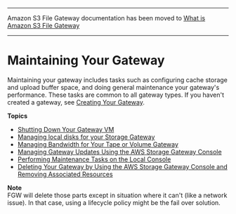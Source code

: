 --------

Amazon S3 File Gateway documentation has been moved to [What is Amazon S3 File Gateway](https://docs.aws.amazon.com/filegateway/latest/files3/WhatIsStorageGateway.html)

--------

# Maintaining Your Gateway<a name="maintaining-gateway"></a>

Maintaining your gateway includes tasks such as configuring cache storage and upload buffer space, and doing general maintenance your gateway's performance\. These tasks are common to all gateway types\. If you haven't created a gateway, see [Creating Your Gateway](creating-your-gateway.md)\.

**Topics**
+ [Shutting Down Your Gateway VM](MaintenanceShutDown-common.md)
+ [Managing local disks for your Storage Gateway](ManagingLocalStorage-common.md)
+ [Managing Bandwidth for Your Tape or Volume Gateway](MaintenanceUpdateBandwidth-common.md)
+ [Managing Gateway Updates Using the AWS Storage Gateway Console](MaintenanceManagingUpdate-common.md)
+ [Performing Maintenance Tasks on the Local Console](manage-on-premises.md)
+ [Deleting Your Gateway by Using the AWS Storage Gateway Console and Removing Associated Resources](deleting-gateway-common.md)

**Note**  
 FGW will delete those parts except in situation where it can't \(like a network issue\)\. In that case, using a lifecycle policy might be the fail over solution\.